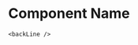 <!--
 * @Author: Delevin.TnT
 * @LastEditors: Delevin.TnT
 * @Date: 2023-06-07 13:48:36
 * @LastEditTime: 2023-06-07 13:48:53
-->
# Component Name
`<backLine />`